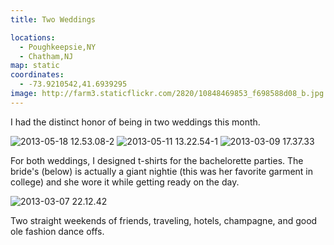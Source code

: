 ```yaml
---
title: Two Weddings

locations:
  - Poughkeepsie,NY
  - Chatham,NJ
map: static
coordinates:
  - -73.9210542,41.6939295
image: http://farm3.staticflickr.com/2820/10848469853_f698588d08_b.jpg
---
```


I had the distinct honor of being in two weddings this month.

<div class="photos">

<img src="http://farm6.staticflickr.com/5511/10848222696_2e53047738_b.jpg" class="img-half" alt="2013-05-18 12.53.08-2">
<img src="http://farm8.staticflickr.com/7313/10848154325_0173b718d5_b.jpg" class="img-half" alt="2013-05-11 13.22.54-1">
<img src="http://farm3.staticflickr.com/2820/10848469853_f698588d08_b.jpg" alt="2013-03-09 17.37.33">
</div>

For both weddings, I designed t-shirts for the bachelorette parties. The bride's (below) is actually a giant nightie (this was her favorite garment in college) and she wore it while getting ready on the day.

<div class="photos">

<img src="http://farm4.staticflickr.com/3813/10848202346_cc7f9cec11_b.jpg" alt="2013-03-07 22.12.42">
</div>

Two straight weekends of friends, traveling, hotels, champagne, and good ole fashion dance offs.

